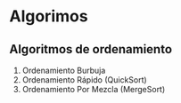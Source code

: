 # Algorimos

## Algoritmos de ordenamiento

1. Ordenamiento Burbuja
2. Ordenamiento Rápido (QuickSort)
3. Ordenamiento Por Mezcla (MergeSort)